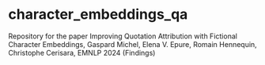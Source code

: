 # character_embeddings_qa
Repository for the paper Improving Quotation Attribution with Fictional Character Embeddings, Gaspard Michel, Elena V. Epure, Romain Hennequin, Christophe Cerisara, EMNLP 2024 (Findings) 
